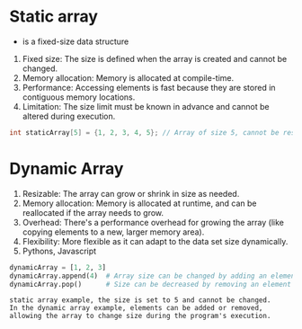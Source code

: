 # Static array 
- is a fixed-size data structure

1. Fixed size: The size is defined when the array is created and cannot be changed.
2. Memory allocation: Memory is allocated at compile-time.
3. Performance: Accessing elements is fast because they are stored in contiguous memory locations.
4. Limitation: The size limit must be known in advance and cannot be altered during execution.


```C++
int staticArray[5] = {1, 2, 3, 4, 5}; // Array of size 5, cannot be resized
```


# Dynamic Array


1. Resizable: The array can grow or shrink in size as needed.
2. Memory allocation: Memory is allocated at runtime, and can be reallocated if the array needs to grow.
3. Overhead: There's a performance overhead for growing the array (like copying elements to a new, larger memory area).
4. Flexibility: More flexible as it can adapt to the data set size dynamically.
5. Pythons, Javascript 

```py
dynamicArray = [1, 2, 3]
dynamicArray.append(4)  # Array size can be changed by adding an element
dynamicArray.pop()      # Size can be decreased by removing an element
```

```
static array example, the size is set to 5 and cannot be changed. 
In the dynamic array example, elements can be added or removed, 
allowing the array to change size during the program's execution.

```



